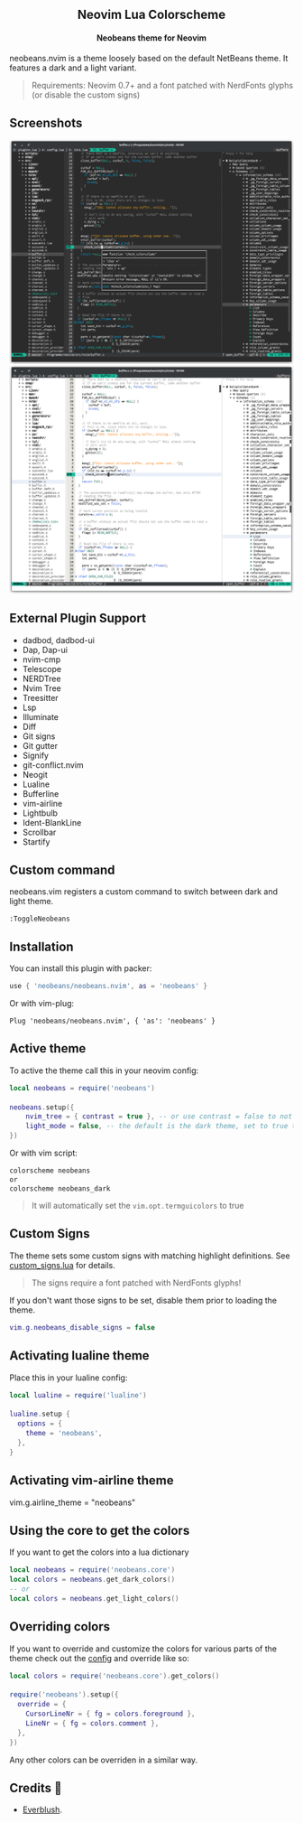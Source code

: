 <h2 align="center">Neovim Lua Colorscheme</h2>
<p>
  <h4 align="center" <i>Neobeans theme for Neovim</i></h4>
</p>

<!--
<p align="center">
  <img src="https://img.shields.io/github/stars/neobeans/neobeans.nvim?color=e5c76b&labelColor=22292b&style=for-the-badge">
  <img src="https://img.shields.io/static/v1?label=license&message=MIT&color=8ccf7e&labelColor=22292b&style=for-the-badge">
  <img src="https://img.shields.io/github/forks/neobeans/neobeans.nvim?color=e74c4c&labelColor=1b2224&style=for-the-badge">
</p>
-->

neobeans.nvim is a theme loosely based on the default NetBeans theme. It features a dark and a light variant.

> Requirements: Neovim 0.7+ and a font patched with NerdFonts glyphs (or disable the custom signs)

## Screenshots
![dark theme](assets/neobeans_dark.png?raw=true)
![light theme](assets/neobeans_light.png?raw=true)

## External Plugin Support

- dadbod, dadbod-ui
- Dap, Dap-ui
- nvim-cmp
- Telescope
- NERDTree
- Nvim Tree
- Treesitter
- Lsp
- Illuminate
- Diff
- Git signs
- Git gutter
- Signify
- git-conflict.nvim
- Neogit
- Lualine
- Bufferline
- vim-airline
- Lightbulb
- Ident-BlankLine
- Scrollbar
- Startify

## Custom command
neobeans.vim registers a custom command to switch between dark and light theme.
```vim
:ToggleNeobeans
```

## Installation

You can install this plugin with packer:

```lua
use { 'neobeans/neobeans.nvim', as = 'neobeans' }
```

Or with vim-plug:

```vim
Plug 'neobeans/neobeans.nvim', { 'as': 'neobeans' }
```

## Active theme

To active the theme call this in your neovim config:

```lua
local neobeans = require('neobeans')

neobeans.setup({
    nvim_tree = { contrast = true }, -- or use contrast = false to not apply contrast
    light_mode = false, -- the default is the dark theme, set to true to enable light theme
})
```

Or with vim script:

```vim
colorscheme neobeans
or
colorscheme neobeans_dark
```

> It will automatically set the `vim.opt.termguicolors` to true

## Custom Signs
The theme sets some custom signs with matching highlight definitions. See [custom_signs.lua](lua/neobeans/custom_signs.lua) for details.

> The signs require a font patched with NerdFonts glyphs!

If you don't want those signs to be set, disable them prior to loading the theme.
```lua
vim.g.neobeans_disable_signs = false
```


## Activating lualine theme

Place this in your lualine config:

```lua
local lualine = require('lualine')

lualine.setup {
  options = {
    theme = 'neobeans',
  },
}
```

## Activating vim-airline theme
vim.g.airline_theme = "neobeans"

## Using the core to get the colors

If you want to get the colors into a lua dictionary

```lua
local neobeans = require('neobeans.core')
local colors = neobeans.get_dark_colors()
-- or
local colors = neobeans.get_light_colors()

```

## Overriding colors

If you want to override and customize the colors for various parts of the theme check out the [config](/lua/neobeans/config.lua) and override like so:

```lua
local colors = require('neobeans.core').get_colors()

require('neobeans').setup({
  override = {
    CursorLineNr = { fg = colors.foreground },
    LineNr = { fg = colors.comment },
  },
})
```

Any other colors can be overriden in a similar way.

## Credits 💝
- [Everblush](https://github.com/Everblush/everblush.nvim).
